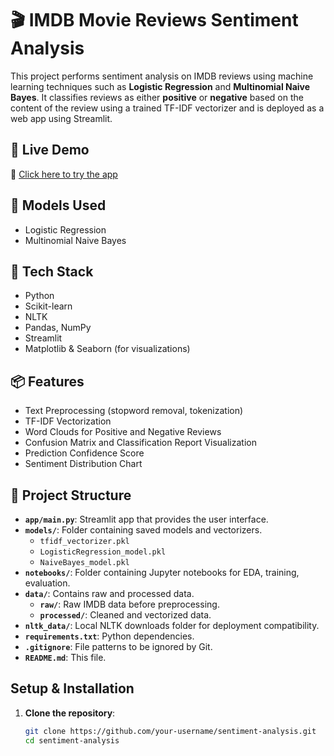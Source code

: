 # 🎬 IMDB Movie Reviews Sentiment Analysis

This project performs sentiment analysis on IMDB reviews using machine learning techniques such as **Logistic Regression** and **Multinomial Naive Bayes**. It classifies reviews as either **positive** or **negative** based on the content of the review using a trained TF-IDF vectorizer and is deployed as a web app using Streamlit.

## 🚀 Live Demo

🔗 [Click here to try the app](https://imdb-reviews-sentiment-zsqdj8xeqfysdjptmrmopg.streamlit.app)

## 🧠 Models Used

- Logistic Regression
- Multinomial Naive Bayes

## 🧰 Tech Stack

- Python
- Scikit-learn
- NLTK
- Pandas, NumPy
- Streamlit
- Matplotlib & Seaborn (for visualizations)

## 📦 Features

- Text Preprocessing (stopword removal, tokenization)
- TF-IDF Vectorization
- Word Clouds for Positive and Negative Reviews
- Confusion Matrix and Classification Report Visualization
- Prediction Confidence Score
- Sentiment Distribution Chart

## 📁 Project Structure

- **`app/main.py`**: Streamlit app that provides the user interface.
- **`models/`**: Folder containing saved models and vectorizers.
    - `tfidf_vectorizer.pkl`
    - `LogisticRegression_model.pkl`
    - `NaiveBayes_model.pkl`
- **`notebooks/`**: Folder containing Jupyter notebooks for EDA, training, evaluation.
- **`data/`**: Contains raw and processed data.
    - **`raw/`**: Raw IMDB data before preprocessing.
    - **`processed/`**: Cleaned and vectorized data.
- **`nltk_data/`**: Local NLTK downloads folder for deployment compatibility.
- **`requirements.txt`**: Python dependencies.
- **`.gitignore`**: File patterns to be ignored by Git.
- **`README.md`**: This file.

## Setup & Installation

1. **Clone the repository**:

   ```bash
   git clone https://github.com/your-username/sentiment-analysis.git
   cd sentiment-analysis